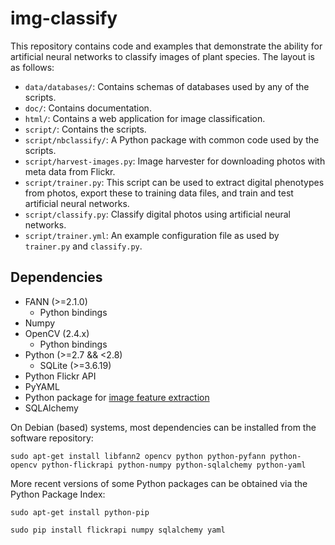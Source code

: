 # img-classify

This repository contains code and examples that demonstrate the ability for
artificial neural networks to classify images of plant species. The layout
is as follows:

* `data/databases/`: Contains schemas of databases used by any of the scripts.
* `doc/`: Contains documentation.
* `html/`: Contains a web application for image classification.
* `script/`: Contains the scripts.
* `script/nbclassify/`: A Python package with common code used by the scripts.
* `script/harvest-images.py`: Image harvester for downloading photos with meta
  data from Flickr.
* `script/trainer.py`: This script can be used to extract digital phenotypes
  from photos, export these to training data files, and train and test
  artificial neural networks.
* `script/classify.py`: Classify digital photos using artificial neural
  networks.
* `script/trainer.yml`: An example configuration file as used by `trainer.py`
  and `classify.py`.

## Dependencies

* FANN (>=2.1.0)
  * Python bindings
* Numpy
* OpenCV (2.4.x)
  * Python bindings
* Python (>=2.7 && <2.8)
  * SQLite (>=3.6.19)
* Python Flickr API
* PyYAML
* Python package for [image feature extraction][1]
* SQLAlchemy

On Debian (based) systems, most dependencies can be installed from the
software repository:

    sudo apt-get install libfann2 opencv python python-pyfann python-opencv python-flickrapi python-numpy python-sqlalchemy python-yaml

More recent versions of some Python packages can be obtained via the Python
Package Index:

    sudo apt-get install python-pip

    sudo pip install flickrapi numpy sqlalchemy yaml

[1]: https://github.com/naturalis/feature-extraction "Python package for image feature extraction"

